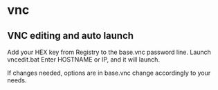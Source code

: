 # vnc
VNC editing and auto launch
--
Add your HEX key from Registry to the base.vnc password line.
Launch vncedit.bat
Enter HOSTNAME or IP, and it will launch.

If changes needed, options are in base.vnc change accordingly to your needs.

